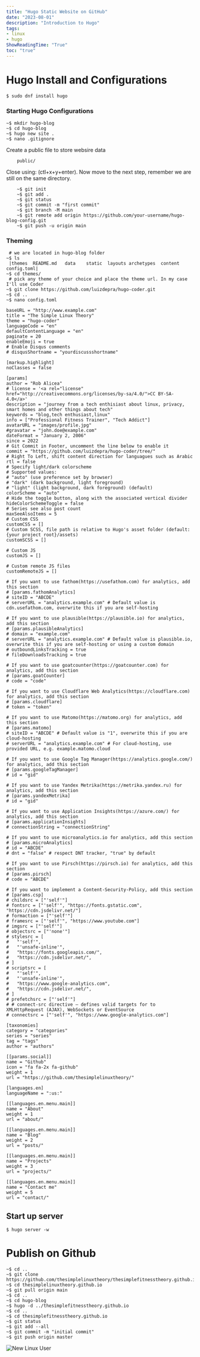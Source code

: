 ```yaml
---
title: "Hugo Static Website on GitHub"
date: "2023-08-01"
description: "Introduction to Hugo"
tags:
- linux
- hugo
ShowReadingTime: "True"
toc: "true"
---
```


# Hugo Install and Configurations

    $ sudo dnf install hugo


### Starting Hugo Configurations

    ~$ mkdir hugo-blog
    ~$ cd hugo-blog
    ~$ hugo new site .
    ~$ nano .gitignore

Create a public file to store websire data
```
    public/
```
Close using: (ctl+x+y+enter). Now move to the next step, remember we are still on the same directory.
```
    ~$ git init
    ~$ git add .
    ~$ git status
    ~$ git commit -m "first commit"
    ~$ git branch -M main
    ~$ git remote add origin https://github.com/your-username/hugo-blog-config.git
    ~$ git push -u origin main
```
### Theming

     # we are located in hugo-blog folder
    ~$ ls
     |themes  README.md   data    static  layouts archetypes  content config.toml|
    ~$ cd themes/
     # pick any theme of your choice and place the theme url. In my case I'll use Coder
    ~$ git clone https://github.com/luizdepra/hugo-coder.git
    ~$ cd ..
    ~$ nano config.toml

    baseURL = "http://www.example.com"
    title = "The Simple Linux Theory"
    theme = "hugo-coder"
    languageCode = "en"
    defaultContentLanguage = "en"
    paginate = 20
    enableEmoji = true
    # Enable Disqus comments
    # disqusShortname = "yourdiscussshortname"
    
    [markup.highlight]
    noClasses = false
    
    [params]
    author = "Rob Alicea"
    # license = '<a rel="license" href="http://creativecommons.org/licenses/by-sa/4.0/">CC BY-SA-4.0</a>'
    description = "journey from a tech enthisiast about linux, privacy, smart homes and other things about tech"
    keywords = "blog,tech enthusiast,linux"
    info = ["Professional Fitness Trainer", "Tech Addict"]
    avatarURL = "images/profile.jpg"
    #gravatar = "john.doe@example.com"
    dateFormat = "January 2, 2006"
    since = 2022
    # Git Commit in Footer, uncomment the line below to enable it
    commit = "https://github.com/luizdepra/hugo-coder/tree/"
    # Right To Left, shift content direction for languagues such as Arabic
    rtl = false
    # Specify light/dark colorscheme
    # Supported values:
    # "auto" (use preference set by browser)
    # "dark" (dark background, light foreground)
    # "light" (light background, dark foreground) (default)
    colorScheme = "auto"
    # Hide the toggle button, along with the associated vertical divider
    hideColorSchemeToggle = false
    # Series see also post count
    maxSeeAlsoItems = 5
    # Custom CSS
    customCSS = []
    # Custom SCSS, file path is relative to Hugo's asset folder (default: {your project root}/assets)
    customSCSS = []
    
    # Custom JS
    customJS = []
    
    # Custom remote JS files
    customRemoteJS = []
    
    # If you want to use fathom(https://usefathom.com) for analytics, add this section
    # [params.fathomAnalytics]
    # siteID = "ABCDE"
    # serverURL = "analytics.example.com" # Default value is cdn.usefathom.com, overwrite this if you are self-hosting
    
    # If you want to use plausible(https://plausible.io) for analytics, add this section
    # [params.plausibleAnalytics]
    # domain = "example.com"
    # serverURL = "analytics.example.com" # Default value is plausible.io, overwrite this if you are self-hosting or using a custom domain
    # outboundLinksTracking = true
    # fileDownloadsTracking = true
    
    # If you want to use goatcounter(https://goatcounter.com) for analytics, add this section
    # [params.goatCounter]
    # code = "code"
    
    # If you want to use Cloudflare Web Analytics(https://cloudflare.com) for analytics, add this section
    # [params.cloudflare]
    # token = "token"
    
    # If you want to use Matomo(https://matomo.org) for analytics, add this section
    # [params.matomo]
    # siteID = "ABCDE" # Default value is "1", overwrite this if you are cloud-hosting
    # serverURL = "analytics.example.com" # For cloud-hosting, use provided URL, e.g. example.matomo.cloud
    
    # If you want to use Google Tag Manager(https://analytics.google.com/) for analytics, add this section
    # [params.googleTagManager]
    # id = "gid"
    
    # If you want to use Yandex Metrika(https://metrika.yandex.ru) for analytics, add this section
    # [params.yandexMetrika]
    # id = "gid"
    
    # If you want to use Application Insights(https://azure.com/) for analytics, add this section
    # [params.applicationInsights]
    # connectionString = "connectionString"
    
    # If you want to use microanalytics.io for analytics, add this section
    # [params.microAnalytics]
    # id = "ABCDE"
    # dnt = "false" # respect DNT tracker, "true" by default
    
    # If you want to use Pirsch(https://pirsch.io) for analytics, add this section
    # [params.pirsch]
    # code = "ABCDE"
    
    # If you want to implement a Content-Security-Policy, add this section
    # [params.csp]
    # childsrc = ["'self'"]
    # fontsrc = ["'self'", "https://fonts.gstatic.com", "https://cdn.jsdelivr.net/"]
    # formaction = ["'self'"]
    # framesrc = ["'self'", "https://www.youtube.com"]
    # imgsrc = ["'self'"]
    # objectsrc = ["'none'"]
    # stylesrc = [
    #   "'self'",
    #   "'unsafe-inline'",
    #   "https://fonts.googleapis.com/",
    #   "https://cdn.jsdelivr.net/",
    # ]
    # scriptsrc = [
    #   "'self'",
    #   "'unsafe-inline'",
    #   "https://www.google-analytics.com",
    #   "https://cdn.jsdelivr.net/",
    # ]
    # prefetchsrc = ["'self'"]
    # # connect-src directive – defines valid targets for to XMLHttpRequest (AJAX), WebSockets or EventSource
    # connectsrc = ["'self'", "https://www.google-analytics.com"]
    
    [taxonomies]
    category = "categories"
    series = "series"
    tag = "tags"
    author = "authors"
    
    [[params.social]]
    name = "Github"
    icon = "fa fa-2x fa-github"
    weight = 1
    url = "https://github.com/thesimplelinuxtheory/"
    
    [languages.en]
    languageName = ":us:"
    
    [[languages.en.menu.main]]
    name = "About"
    weight = 1
    url = "about/"
    
    [[languages.en.menu.main]]
    name = "Blog"
    weight = 2
    url = "posts/"
    
    [[languages.en.menu.main]]
    name = "Projects"
    weight = 3
    url = "projects/"
    
    [[languages.en.menu.main]]
    name = "Contact me"
    weight = 5
    url = "contact/"


## Start up server

    $ hugo server -w


# Publish on Github

    ~$ cd ..
    ~$ git clone https://github.com/thesimplelinuxtheory/thesimplefitnesstheory.github.io.git
    ~$ cd thesimplelinuxtheory.github.io
    ~$ git pull origin main
    ~$ cd ..
    ~$ cd hugo-blog
    ~$ hugo -d ../thesimplefitnesstheory.github.io
    ~$ cd ..
    ~$ cd thesimplefitnesstheory.github.io
    ~$ git status
    ~$ git add --all
    ~$ git commit -m "initial commit"
    ~$ git push origin master




![New Linux User](/img/logo1.svg)
